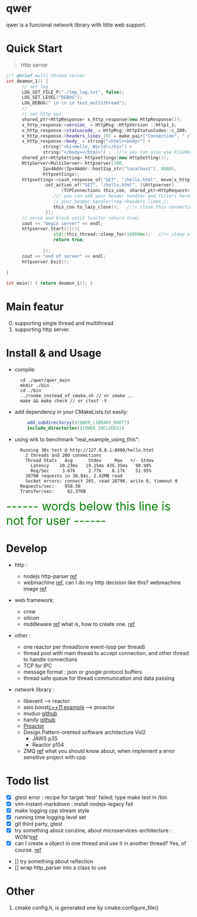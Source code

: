 # qwer
qwer is a funcional network library with little web support.

# Quick Start

> Http server
```cpp
//! @brief multi thread server
int deamon_1() {
      // set log
      LOG_SET_FILE_P("./tmp_log.txt", false);
      LOG_SET_LEVEL("DEBUG");
      LOG_DEBUG(" \n \n in test_multithread");
      // 
      // set http api
      shared_ptr<HttpResponse> x_http_response(new HttpResponse());
      x_http_response->version_ = HttpMsg::HttpVersion ::Http1_1;
      x_http_response->statuscode_ = HttpMsg::HttpStatusCodes::c_200;
      x_http_response->headers_lines_[0] = make_pair("Connection", " close");
      x_http_response->body_ = string("<html><body>") +
              string("<h1>Hello, World!</h1>") +
              string("</body></html>") ;  //!< you can also use FileReader("filename").to_string();
      shared_ptr<HttpSetting> httpsettings(new HttpSetting());
      HttpServer<MultiServer> httpserver(100,
              Ipv4Addr(Ipv4Addr::host2ip_str("localhost"), 8080),
              httpsettings);
      httpsettings->cash_response_of("GET", "/hello.html", move(x_http_response))
              .set_action_of("GET", "/hello.html", [&httpserver]
                     (TCPConnection& this_con, shared_ptr<HttpRequest> req, shared_ptr<HttpResponse> res){ //!< you don't need to modify this res, because res is cashed, (effective consider)
                  //! you can add your header handler and filters here like Nginx provide
                  // your_header_handler(req->headers_lines_);
                  this_con.to_lazy_close();   //!< close this connection after write the content, because your response headers_lines_[0]
               });
      // serve and block until functor return true;
      cout << "begin server" << endl;
      httpserver.Start([](){
                  std::this_thread::sleep_for(10000ms);   //!< sleep of this command thread won't affect threads in pool
                  return true;
              
              });
      cout << "end of server" << endl;
      httpserver.Exit();
  
}       

int main() { return deamon_1(); }
```

# Main featur

0. supporting single thread and multithread
1. supporting http server.

# Install & and Usage

* compile:

        cd ./qwer/qwer_main
        mkdir ./bin
        cd ./bin
        ../runme_instead_of_cmake.sh // or cmake ..
        make && make check // or ctest -V

* add dependency in your CMakeLists.txt easily:

```cmake
        add_subdirectoryy(${QWER_LIBRARY_ROOT})
        include_directories(${QWER_INCLUDES})
```

* using wrk to benchmark "real_example_using_this":

        Running 30s test @ http://127.0.0.1:8080/hello.html
          2 threads and 200 connections
          Thread Stats   Avg      Stdev     Max   +/- Stdev
            Latency    10.23ms   19.15ms 435.35ms   98.98%
            Req/Sec     3.67k     2.77k    8.17k    51.95%
          28798 requests in 30.04s, 2.42MB read
          Socket errors: connect 265, read 28798, write 0, timeout 0
        Requests/sec:    958.50
        Transfer/sec:     82.37KB

<font size=6 color="green">
------ words below this line is not for user ------
</font>

# Develop

* http : 
    * nodejs http-parser [ref](https://github.com/nodejs/http-parser)
    * webmachine [ref](https://github.com/webmachine/webmachine/blob/master/src/webmachine_decision_core.erl), can I do my http decision like this?
        webmachine image [ref](https://github.com/webmachine/webmachine/blob/master/docs/http-headers-status-v3.png)

* web framework:
    * crow
    * silicon
    * middleware [ref](http://expressjs.com/zh-cn/guide/using-middleware.html) what is, how to create one. [ref](http://expressjs.com/zh-cn/guide/writing-middleware.html)

* other : 
    * one reactor per thread(one event-loop per thread) 
    * thread pool with main thread to accept connection, and other thread to handle connections
    * TCP for IPC 
    * message format : json or google protocol buffers
    * thread safe queue for thread communication and data passing

* network library :

    * libevent --> reactor
    * asio boost[c++11 example](http://www.boost.org/doc/libs/master/doc/html/boost_asio/examples/cpp11_examples.html) --> proactor
    * muduo [github](https://github.com/chenshuo/muduo)
    * handy [github](https://github.com/yedf/handy)
    * [Proactor](www.cs.wustl.edu/~schmidt/PDF/proactor.pdf)
    * Design.Pattern-orented software architecture Vol2
        * JAWS p35
        * Reactor p154
    * ZMQ [ref](http://blog.jobbole.com/19647/) what you should know about, when implement a error sensitive project with cpp

# Todo list

- [x] gtest error : recipe for target 'test' failed; type make test in /bin
- [x] vim-instant-markdown : install nodejs-legacy fail
- [x] make logging cpp stream style
- [x] running time logging level set
- [x] git third party, gtest
- [x] try something about corutine, about microservices-architecture : WON't[ref](http://dunkels.com/adam/pt/about.html)
- [x] can I create a object in one thread and use it in another thread? Yes, of course. [ref](https://stackoverflow.com/questions/9697865/what-happens-if-i-call-an-objects-member-function-from-a-different-thread)
- [] try something about reflection
- [] wrap http_parser into a class to use

# Other

1.  cmake config.h, is generated one by cmake:configure_file()
